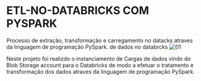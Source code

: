 # ETL-NO-DATABRICKS COM PYSPARK
Processo de extração, transformação  e carregamento no datacks atraves da linguagem de programação PySpark. de dados no databrcks
![01](https://user-images.githubusercontent.com/38964642/151710887-bab96d9a-dd32-407d-ab08-0cd411921590.PNG)

Neste projeto foi realizdo o instanciamento de Cargas  de dados vindo do Blob Storage account para o Databricks de modo a efetuar o tratamento e transformação dos dados atraves  da linguagem de programação PySpark.
